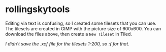 # rollingskytools

Editing via text is confusing, so I created some tilesets that you can use.
The tilesets are created in GIMP with the picture size of 600x600.
You can download the files above, then create a `New Tileset` in Tiled.

*I didn't save the .xcf file for the tilesets 1-200, so :( for that.*


